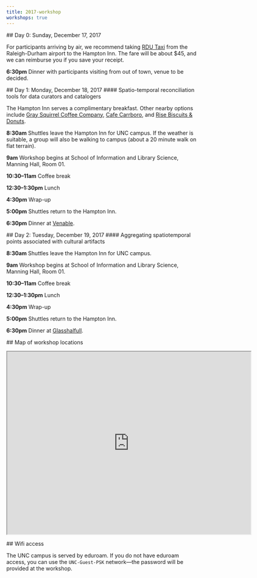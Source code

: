 ```yaml
---
title: 2017-workshop
workshops: true
---
```


<!-- note: MUST leave blank lines after paragraphs -->

<section>
## Day 0: Sunday, December 17, 2017

For participants arriving by air, we recommend taking [RDU Taxi](http://www.rdutaxiinc.com) from the Raleigh-Durham airport to the Hampton Inn. The fare will be about $45, and we can reimburse you if you save your receipt.

**6:30pm** Dinner with participants visiting from out of town, venue to be decided.

</section>

<section>
## Day 1: Monday, December 18, 2017
#### Spatio-temporal reconciliation tools for data curators and catalogers

The Hampton Inn serves a complimentary breakfast. Other nearby options include [Gray Squirrel Coffee Company](https://www.graysquirrelcoffee.com), [Cafe Carrboro](http://www.cafecarrboro.net), and [Rise Biscuits & Donuts](https://risebiscuitsdonuts.com/locations/carrboro/).

**8:30am** Shuttles leave the Hampton Inn for UNC campus. If the weather is suitable, a group will also be walking to campus (about a 20 minute walk on flat terrain).

**9am** Workshop begins at School of Information and Library Science, Manning Hall, Room 01. 

**10:30–11am** Coffee break

**12:30–1:30pm** Lunch

**4:30pm** Wrap-up

**5:00pm** Shuttles return to the Hampton Inn.

**6:30pm** Dinner at [Venable](http://venablebistro.com).

</section>

<section>
## Day 2: Tuesday, December 19, 2017
#### Aggregating spatiotemporal points associated with cultural artifacts

**8:30am** Shuttles leave the Hampton Inn for UNC campus.

**9am** Workshop begins at School of Information and Library Science, Manning Hall, Room 01.

**10:30–11am** Coffee break

**12:30–1:30pm** Lunch

**4:30pm** Wrap-up

**5:00pm** Shuttles return to the Hampton Inn.

**6:30pm** Dinner at [Glasshalfull](https://glasshalfull.net).

</section>

<section>
## Map of workshop locations

<p><iframe src="https://www.google.com/maps/d/embed?mid=1Gdu7joT1a4Vv6IKUjZHG0Y4cXo4TvmRE" width="640" height="480"></iframe></p>

</section>

<section>
## Wifi access

The UNC campus is served by eduroam. If you do not have eduroam access, you can use the `UNC-Guest-PSK` network—the password will be provided at the workshop.

</section>
